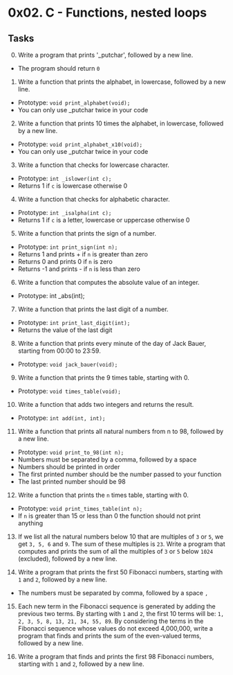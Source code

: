 # 0x02. C - Functions, nested loops

## Tasks

0. Write a program that prints '_putchar', followed by a new line.
  - The program should return `0`

1. Write a function that prints the alphabet, in lowercase, followed by a new line.

  - Prototype: `void print_alphabet(void);`
  - You can only use _putchar twice in your code
  
2. Write a function that prints 10 times the alphabet, in lowercase, followed by a new line.

  - Prototype: `void print_alphabet_x10(void);`
  - You can only use _putchar twice in your code
  
3. Write a function that checks for lowercase character.

  - Prototype: `int _islower(int c);`
  - Returns 1 if `c` is lowercase otherwise 0

4. Write a function that checks for alphabetic character.

  - Prototype: `int _isalpha(int c);`
  - Returns 1 if `c` is a letter, lowercase or uppercase otherwise 0
  
5. Write a function that prints the sign of a number.

  - Prototype: `int print_sign(int n);`
  - Returns 1 and prints + if `n` is greater than zero
  - Returns 0 and prints 0 if `n` is zero
  - Returns -1 and prints - if `n` is less than zero
  
6. Write a function that computes the absolute value of an integer.

  - Prototype: int _abs(int);

7. Write a function that prints the last digit of a number.

  - Prototype: `int print_last_digit(int);`
  - Returns the value of the last digit

8. Write a function that prints every minute of the day of Jack Bauer, starting from 00:00 to 23:59.

  - Prototype: `void jack_bauer(void);`

9. Write a function that prints the 9 times table, starting with 0.

  - Prototype: `void times_table(void);`

10. Write a function that adds two integers and returns the result.

  - Prototype: `int add(int, int);`
  
11. Write a function that prints all natural numbers from n to 98, followed by a new line.

  - Prototype: `void print_to_98(int n);`
  - Numbers must be separated by a comma, followed by a space
  - Numbers should be printed in order
  - The first printed number should be the number passed to your function
  - The last printed number should be 98
  
12. Write a function that prints the `n` times table, starting with 0.

  - Prototype: `void print_times_table(int n);`
  - If `n` is greater than 15 or less than 0 the function should not print anything
  
13. If we list all the natural numbers below 10 that are multiples of `3` or `5`, we get `3, 5, 6` and `9`. The sum of these multiples is `23`. Write a program that computes and prints the sum of all the multiples of `3` or `5` below `1024` (excluded), followed by a new line.

14. Write a program that prints the first 50 Fibonacci numbers, starting with `1` and `2`, followed by a new line.

  - The numbers must be separated by comma, followed by a space `, `
  
15. Each new term in the Fibonacci sequence is generated by adding the previous two terms. By starting with `1` and `2`, the first 10 terms will be: `1, 2, 3, 5, 8, 13, 21, 34, 55, 89`. By considering the terms in the Fibonacci sequence whose values do not exceed 4,000,000, write a program that finds and prints the sum of the even-valued terms, followed by a new line.

16. Write a program that finds and prints the first 98 Fibonacci numbers, starting with `1` and `2`, followed by a new line.
  
  



